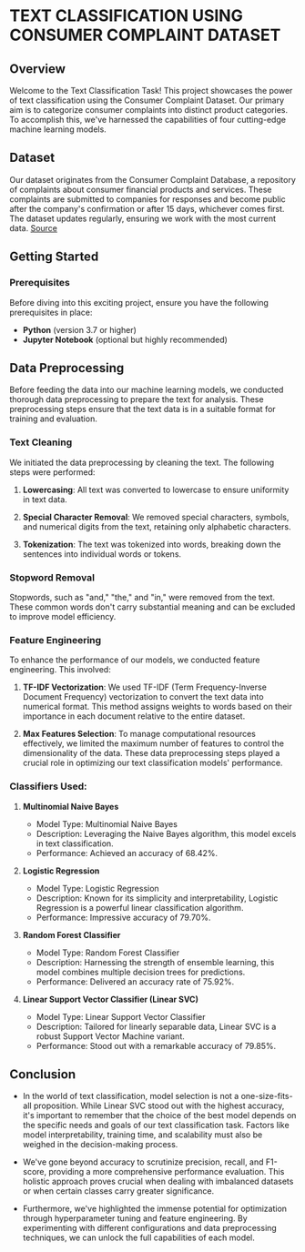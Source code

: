 # TEXT CLASSIFICATION USING CONSUMER COMPLAINT DATASET

## Overview

Welcome to the Text Classification Task! This project showcases the power of text classification using the Consumer Complaint Dataset. Our primary aim is to categorize consumer complaints into distinct product categories. To accomplish this, we've harnessed the capabilities of four cutting-edge machine learning models.

## Dataset

Our dataset originates from the Consumer Complaint Database, a repository of complaints about consumer financial products and services. These complaints are submitted to companies for responses and become public after the company's confirmation or after 15 days, whichever comes first. The dataset updates regularly, ensuring we work with the most current data. [Source](https://catalog.data.gov/dataset/consumer-complaint-database)

## Getting Started

### Prerequisites

Before diving into this exciting project, ensure you have the following prerequisites in place:

- **Python** (version 3.7 or higher)
- **Jupyter Notebook** (optional but highly recommended)

## Data Preprocessing

Before feeding the data into our machine learning models, we conducted thorough data preprocessing to prepare the text for analysis. These preprocessing steps ensure that the text data is in a suitable format for training and evaluation.

### Text Cleaning

We initiated the data preprocessing by cleaning the text. The following steps were performed:

1. **Lowercasing**: All text was converted to lowercase to ensure uniformity in text data.

2. **Special Character Removal**: We removed special characters, symbols, and numerical digits from the text, retaining only alphabetic characters.

3. **Tokenization**: The text was tokenized into words, breaking down the sentences into individual words or tokens.

### Stopword Removal

Stopwords, such as "and," "the," and "in," were removed from the text. These common words don't carry substantial meaning and can be excluded to improve model efficiency.

### Feature Engineering

To enhance the performance of our models, we conducted feature engineering. This involved:

1. **TF-IDF Vectorization**: We used TF-IDF (Term Frequency-Inverse Document Frequency) vectorization to convert the text data into numerical format. This method assigns weights to words based on their importance in each document relative to the entire dataset.

2. **Max Features Selection**: To manage computational resources effectively, we limited the maximum number of features to control the dimensionality of the data.
These data preprocessing steps played a crucial role in optimizing our text classification models' performance.


### Classifiers Used:

1. **Multinomial Naive Bayes**
   - Model Type: Multinomial Naive Bayes
   - Description: Leveraging the Naive Bayes algorithm, this model excels in text classification.
   - Performance: Achieved an accuracy of 68.42%.

2. **Logistic Regression**
   - Model Type: Logistic Regression
   - Description: Known for its simplicity and interpretability, Logistic Regression is a powerful linear classification algorithm.
   - Performance: Impressive accuracy of 79.70%.

3. **Random Forest Classifier**
   - Model Type: Random Forest Classifier
   - Description: Harnessing the strength of ensemble learning, this model combines multiple decision trees for predictions.
   - Performance: Delivered an accuracy rate of 75.92%.

4. **Linear Support Vector Classifier (Linear SVC)**
   - Model Type: Linear Support Vector Classifier
   - Description: Tailored for linearly separable data, Linear SVC is a robust Support Vector Machine variant.
   - Performance: Stood out with a remarkable accuracy of 79.85%.

## Conclusion

- In the world of text classification, model selection is not a one-size-fits-all proposition. While Linear SVC stood out with the highest accuracy, it's important to remember that the choice of the best model depends on the specific needs and goals of our text classification task. Factors like model interpretability, training time, and scalability must also be weighed in the decision-making process.

- We've gone beyond accuracy to scrutinize precision, recall, and F1-score, providing a more comprehensive performance evaluation. This holistic approach proves crucial when dealing with imbalanced datasets or when certain classes carry greater significance.

- Furthermore, we've highlighted the immense potential for optimization through hyperparameter tuning and feature engineering. By experimenting with different configurations and data preprocessing techniques, we can unlock the full capabilities of each model.
